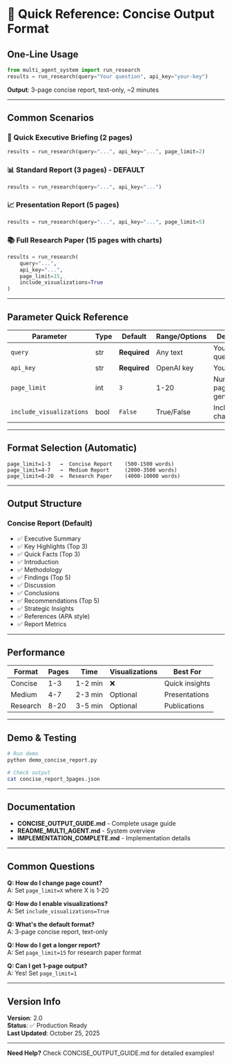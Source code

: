 # 🚀 Quick Reference: Concise Output Format

## One-Line Usage

```python
from multi_agent_system import run_research
results = run_research(query="Your question", api_key="your-key")
```
**Output**: 3-page concise report, text-only, ~2 minutes

---

## Common Scenarios

### 📄 Quick Executive Briefing (2 pages)
```python
results = run_research(query="...", api_key="...", page_limit=2)
```

### 📊 Standard Report (3 pages) - DEFAULT
```python
results = run_research(query="...", api_key="...")
```

### 📈 Presentation Report (5 pages)
```python
results = run_research(query="...", api_key="...", page_limit=5)
```

### 📚 Full Research Paper (15 pages with charts)
```python
results = run_research(
    query="...",
    api_key="...",
    page_limit=15,
    include_visualizations=True
)
```

---

## Parameter Quick Reference

| Parameter | Type | Default | Range/Options | Description |
|-----------|------|---------|---------------|-------------|
| `query` | str | **Required** | Any text | Your research question |
| `api_key` | str | **Required** | OpenAI key | Your API key |
| `page_limit` | int | `3` | 1-20 | Number of pages to generate |
| `include_visualizations` | bool | `False` | True/False | Include charts/graphs |

---

## Format Selection (Automatic)

```
page_limit=1-3   →  Concise Report    (500-1500 words)
page_limit=4-7   →  Medium Report     (2000-3500 words)
page_limit=8-20  →  Research Paper    (4000-10000 words)
```

---

## Output Structure

### Concise Report (Default)
- ✅ Executive Summary
- ✅ Key Highlights (Top 3)
- ✅ Quick Facts (Top 3)
- ✅ Introduction
- ✅ Methodology
- ✅ Findings (Top 5)
- ✅ Discussion
- ✅ Conclusions
- ✅ Recommendations (Top 5)
- ✅ Strategic Insights
- ✅ References (APA style)
- ✅ Report Metrics

---

## Performance

| Format | Pages | Time | Visualizations | Best For |
|--------|-------|------|----------------|----------|
| Concise | 1-3 | 1-2 min | ❌ | Quick insights |
| Medium | 4-7 | 2-3 min | Optional | Presentations |
| Research | 8-20 | 3-5 min | Optional | Publications |

---

## Demo & Testing

```bash
# Run demo
python demo_concise_report.py

# Check output
cat concise_report_3pages.json
```

---

## Documentation

- **CONCISE_OUTPUT_GUIDE.md** - Complete usage guide
- **README_MULTI_AGENT.md** - System overview
- **IMPLEMENTATION_COMPLETE.md** - Implementation details

---

## Common Questions

**Q: How do I change page count?**  
A: Set `page_limit=X` where X is 1-20

**Q: How do I enable visualizations?**  
A: Set `include_visualizations=True`

**Q: What's the default format?**  
A: 3-page concise report, text-only

**Q: How do I get a longer report?**  
A: Set `page_limit=15` for research paper format

**Q: Can I get 1-page output?**  
A: Yes! Set `page_limit=1`

---

## Version Info

**Version**: 2.0  
**Status**: ✅ Production Ready  
**Last Updated**: October 25, 2025

---

**Need Help?** Check CONCISE_OUTPUT_GUIDE.md for detailed examples!
